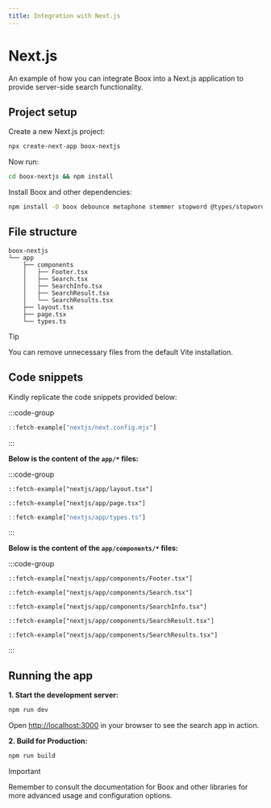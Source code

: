 ```yaml
---
title: Integration with Next.js
---
```


# Next.js

An example of how you can integrate Boox into a Next.js application to provide server-side search functionality.

## Project setup

Create a new Next.js project:

```bash
npx create-next-app boox-nextjs
```

Now run:

```bash
cd boox-nextjs && npm install
```

Install Boox and other dependencies:

```bash
npm install -D boox debounce metaphone stemmer stopword @types/stopword
```

## File structure

```text
boox-nextjs
└── app
    ├── components
    │   ├── Footer.tsx
    │   ├── Search.tsx
    │   ├── SearchInfo.tsx
    │   ├── SearchResult.tsx
    │   └── SearchResults.tsx
    ├── layout.tsx
    ├── page.tsx
    └── types.ts
```

> [!TIP]
> You can remove unnecessary files from the default Vite installation.

## Code snippets

Kindly replicate the code snippets provided below:

:::code-group

```js title="next.config.mjs"
::fetch-example["nextjs/next.config.mjs"]
```

:::

**Below is the content of the `app/*` files:**

:::code-group

```tsx title="layout.tsx"
::fetch-example["nextjs/app/layout.tsx"]
```

```tsx title="page.tsx"
::fetch-example["nextjs/app/page.tsx"]
```

```ts title="types.ts"
::fetch-example["nextjs/app/types.ts"]
```

:::

**Below is the content of the `app/components/*` files:**

:::code-group

```tsx title="Footer.tsx"
::fetch-example["nextjs/app/components/Footer.tsx"]
```

```tsx title="Search.tsx"
::fetch-example["nextjs/app/components/Search.tsx"]
```

```tsx title="SearchInfo.tsx"
::fetch-example["nextjs/app/components/SearchInfo.tsx"]
```

```tsx title="SearchResult.tsx"
::fetch-example["nextjs/app/components/SearchResult.tsx"]
```

```tsx title="SearchResults.tsx"
::fetch-example["nextjs/app/components/SearchResults.tsx"]
```

:::

## Running the app

**1. Start the development server:**

```bash
npm run dev
```

Open [http://localhost:3000](http://localhost:3000) in your browser to see the search app in action.

**2. Build for Production:**

```bash
npm run build
```

> [!IMPORTANT]
> Remember to consult the documentation for Boox and other libraries for more advanced usage and configuration options.
